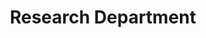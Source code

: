 ---
title: "Research Department"
draft: false
url: /research
sidebarlogo: syndicate-logo
include_footer: true
---
